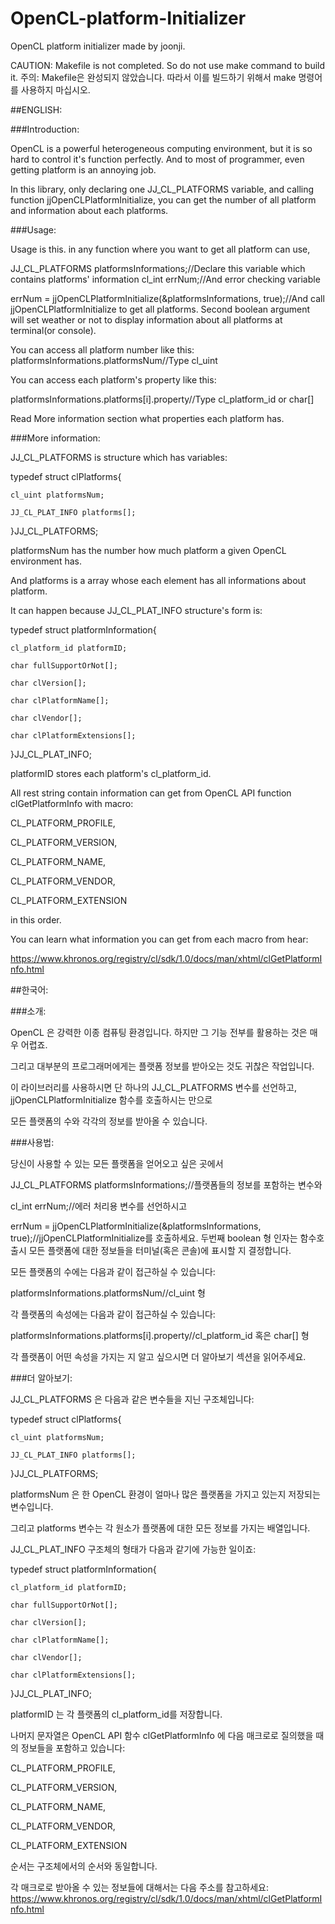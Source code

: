 # OpenCL-platform-Initializer
OpenCL platform initializer made by joonji.

CAUTION: Makefile is not completed. So do not use make command to build it.
주의: Makefile은 완성되지 않았습니다. 따라서 이를 빌드하기 위해서 make 명령어를 사용하지 마십시오.

##ENGLISH:


###Introduction:
  
  OpenCL is a powerful heterogeneous computing environment, but it is so hard to control it's function perfectly.
  And to most of programmer, even getting platform is an annoying job.
  
  In this library, only declaring one JJ_CL_PLATFORMS variable, and calling function jjOpenCLPlatformInitialize,
  you can get the number of all platform and information about each platforms.
  
  
  
  
  
###Usage:
  
  Usage is this. in any function where you want to get all platform can use,
  
  
  JJ_CL_PLATFORMS platformsInformations;//Declare this variable which contains platforms' information
  cl_int errNum;//And error checking variable
  
  errNum = jjOpenCLPlatformInitialize(&platformsInformations, true);//And call jjOpenCLPlatformInitialize to get all platforms. Second boolean argument will set weather or not to display information about all platforms at terminal(or console).
  
  
  You can access all platform number like this:
  platformsInformations.platformsNum//Type cl_uint
  
  You can access each platform's property like this:
  
  platformsInformations.platforms[i].property//Type cl_platform_id or char[]
  
  
  Read More information section what properties each platform has.
  
  
  
  
  
###More information:
  
  JJ_CL_PLATFORMS is structure which has variables:
  
  typedef struct clPlatforms{
  
  	cl_uint platformsNum;
  	
  	JJ_CL_PLAT_INFO platforms[];
  	
  }JJ_CL_PLATFORMS;
  
  platformsNum has the number how much platform a given OpenCL environment has.
  
  And platforms is a array whose each element has all informations about platform.
  
  
  It can happen because JJ_CL_PLAT_INFO structure's form is:
  
  typedef struct platformInformation{
  
  	cl_platform_id platformID;
  	
  	char fullSupportOrNot[];
  	
  	char clVersion[];
  	
  	char clPlatformName[];
  	
  	char clVendor[];
  	
  	char clPlatformExtensions[];
  	
  }JJ_CL_PLAT_INFO;
  
  platformID stores each platform's cl_platform_id.
  
  All rest string contain information can get from OpenCL API function clGetPlatformInfo with macro:
  
  CL_PLATFORM_PROFILE,
  
  CL_PLATFORM_VERSION,
  
  CL_PLATFORM_NAME,
  
  CL_PLATFORM_VENDOR,
  
  CL_PLATFORM_EXTENSION
  
  in this order.
  
  You can learn what information you can get from each macro from hear:

https://www.khronos.org/registry/cl/sdk/1.0/docs/man/xhtml/clGetPlatformInfo.html
  


##한국어:




###소개:
  
  OpenCL 은 강력한 이종 컴퓨팅 환경입니다. 하지만 그 기능 전부를 활용하는 것은 매우 어렵죠.
  
  그리고 대부분의 프로그래머에게는 플랫폼 정보를 받아오는 것도 귀찮은 작업입니다.
  
  이 라이브러리를 사용하시면 단 하나의 JJ_CL_PLATFORMS 변수를 선언하고, jjOpenCLPlatformInitialize 함수를 호출하시는 만으로
  
  모든 플랫폼의 수와 각각의 정보를 받아올 수 있습니다.
  
  
  
  
  
###사용법:
  
  당신이 사용할 수 있는 모든 플랫폼을 얻어오고 싶은 곳에서
  
  
  JJ_CL_PLATFORMS platformsInformations;//플랫폼들의 정보를 포함하는 변수와
  
  cl_int errNum;//에러 처리용 변수를 선언하시고
  
  errNum = jjOpenCLPlatformInitialize(&platformsInformations, true);//jjOpenCLPlatformInitialize를 호출하세요. 두번째 boolean 형 인자는 함수호출시 모든 플랫폼에 대한 정보들을 터미널(혹은 콘솔)에 표시할 지 결정합니다.
  
  
  모든 플랫폼의 수에는 다음과 같이 접근하실 수 있습니다:
  
  platformsInformations.platformsNum//cl_uint 형
  
  각 플랫폼의 속성에는 다음과 같이 접근하실 수 있습니다:
  
  platformsInformations.platforms[i].property//cl_platform_id 혹은 char[] 형
  
  
  각 플랫폼이 어떤 속성을 가지는 지 알고 싶으시면 더 알아보기 섹션을 읽어주세요.
  
  
  
  
  
###더 알아보기:
  
  JJ_CL_PLATFORMS 은 다음과 같은 변수들을 지닌 구조체입니다:
  
  typedef struct clPlatforms{
  
  	cl_uint platformsNum;
  	
  	JJ_CL_PLAT_INFO platforms[];
  	
  }JJ_CL_PLATFORMS;
  
  platformsNum 은 한 OpenCL 환경이 얼마나 많은 플랫폼을 가지고 있는지 저장되는 변수입니다.
  
  그리고 platforms 변수는 각 원소가 플랫폼에 대한 모든 정보를 가지는 배열입니다.
  
  JJ_CL_PLAT_INFO 구조체의 형태가 다음과 같기에 가능한 일이죠:
  
  typedef struct platformInformation{
  
  	cl_platform_id platformID;
  	
  	char fullSupportOrNot[];
  	
  	char clVersion[];
  	
  	char clPlatformName[];
  	
  	char clVendor[];
  	
  	char clPlatformExtensions[];
  	
  }JJ_CL_PLAT_INFO;
  
  platformID 는 각 플랫폼의 cl_platform_id를 저장합니다.
  
  나머지 문자열은 OpenCL API 함수 clGetPlatformInfo 에 다음 매크로로 질의했을 때의 정보들을 포함하고 있습니다:
  
  CL_PLATFORM_PROFILE,
  
  CL_PLATFORM_VERSION,
  
  CL_PLATFORM_NAME,
  
  CL_PLATFORM_VENDOR,
  
  CL_PLATFORM_EXTENSION
  
  순서는 구조체에서의 순서와 동일합니다.
  
  각 매크로로 받아올 수 있는 정보들에 대해서는 다음 주소를 참고하세요: https://www.khronos.org/registry/cl/sdk/1.0/docs/man/xhtml/clGetPlatformInfo.html
  
